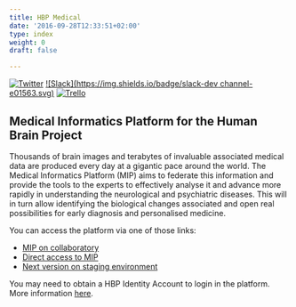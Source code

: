 ```yaml
---
title: HBP Medical
date: '2016-09-28T12:33:51+02:00'
type: index
weight: 0
draft: false

---
```

[![Twitter](https://img.shields.io/twitter/follow/HBPmedical.svg?style=social)](https://twitter.com/intent/follow?screen_name=HBPmedical) [![Slack](https://img.shields.io/badge/slack-dev channel-e01563.svg)](https://hbpsp8.slack.com/archives/dev) [![Trello](https://img.shields.io/badge/trello-board-blue.svg)](https://trello.com/hbpsp8)

## Medical Informatics Platform for the Human Brain Project

Thousands of brain images and terabytes of invaluable associated medical data are produced every day at a gigantic pace around the world. The Medical Informatics Platform (MIP) aims to federate this information and provide the tools to the experts to effectively analyse it and advance more rapidly in understanding the neurological and psychiatric diseases. This will in turn allow identifying the biological changes associated and open real possibilities for early diagnosis and personalised medicine.

You can access the platform via one of those links:

* [MIP on collaboratory](https://collab.humanbrainproject.eu/#/collab/50/nav/242)
* [Direct access to MIP](https://mip.humanbrainproject.eu)
* [Next version on staging environment](http://hbps1.chuv.ch)

You may need to obtain a HBP Identity Account to login in the platform. More information [here](https://www.humanbrainproject.eu/platform-access).
